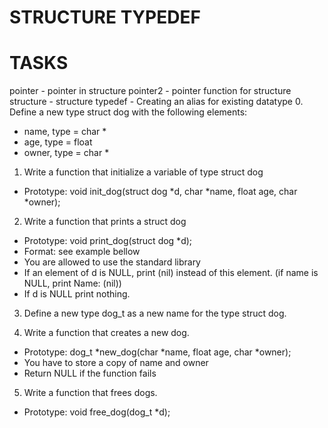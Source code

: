 # STRUCTURE TYPEDEF

# TASKS
pointer - pointer in structure
pointer2 - pointer function for structure
structure - structure
typedef - Creating an alias for existing datatype
0. Define a new type struct dog with the following elements:

* name, type = char *
* age, type = float
* owner, type = char *

1. Write a function that initialize a variable of type struct dog

* Prototype: void init_dog(struct dog *d, char *name, float age, char *owner);

2. Write a function that prints a struct dog

* Prototype: void print_dog(struct dog *d);
* Format: see example bellow
* You are allowed to use the standard library
* If an element of d is NULL, print (nil) instead of this element. (if name is NULL, print Name: (nil))
* If d is NULL print nothing.

3. Define a new type dog_t as a new name for the type struct dog.

4. Write a function that creates a new dog.

* Prototype: dog_t *new_dog(char *name, float age, char *owner);
* You have to store a copy of name and owner
* Return NULL if the function fails

5. Write a function that frees dogs.

* Prototype: void free_dog(dog_t *d);
